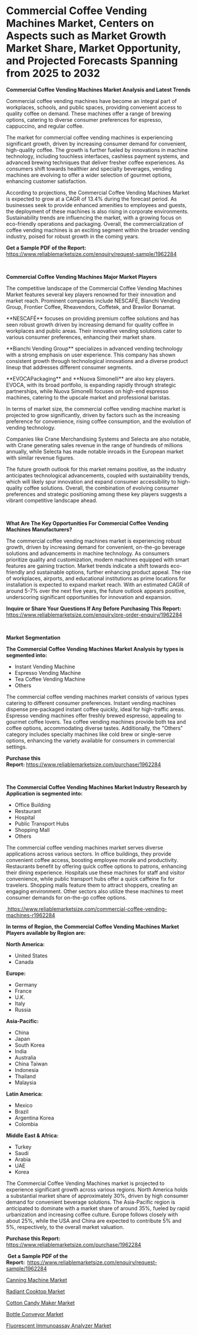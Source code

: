 <p><h1>Commercial Coffee Vending Machines Market, Centers on Aspects such as Market Growth Market Share, Market Opportunity, and Projected Forecasts Spanning from 2025 to 2032</h1></p><p><strong>Commercial Coffee Vending Machines Market Analysis and Latest Trends</strong></p>
<p><p>Commercial coffee vending machines have become an integral part of workplaces, schools, and public spaces, providing convenient access to quality coffee on demand. These machines offer a range of brewing options, catering to diverse consumer preferences for espresso, cappuccino, and regular coffee.</p><p>The market for commercial coffee vending machines is experiencing significant growth, driven by increasing consumer demand for convenient, high-quality coffee. The growth is further fueled by innovations in machine technology, including touchless interfaces, cashless payment systems, and advanced brewing techniques that deliver fresher coffee experiences. As consumers shift towards healthier and specialty beverages, vending machines are evolving to offer a wider selection of gourmet options, enhancing customer satisfaction.</p><p>According to projections, the Commercial Coffee Vending Machines Market is expected to grow at a CAGR of 13.4% during the forecast period. As businesses seek to provide enhanced amenities to employees and guests, the deployment of these machines is also rising in corporate environments. Sustainability trends are influencing the market, with a growing focus on eco-friendly operations and packaging. Overall, the commercialization of coffee vending machines is an exciting segment within the broader vending industry, poised for robust growth in the coming years.</p></p>
<p><strong>Get a Sample PDF of the Report:&nbsp;</strong> <a href="https://www.reliablemarketsize.com/enquiry/request-sample/1962284?utm_campaign=2945&utm_medium=2&utm_source=Github&utm_content=ia&utm_term=11042025&utm_id=commercial-coffee-vending-machines">https://www.reliablemarketsize.com/enquiry/request-sample/1962284</a></p>
<p>&nbsp;</p>
<p><strong>Commercial Coffee Vending Machines Major Market Players</strong></p>
<p><p>The competitive landscape of the Commercial Coffee Vending Machines Market features several key players renowned for their innovation and market reach. Prominent companies include NESCAFÉ, Bianchi Vending Group, Frontier Coffee, Rheavendors, Coffetek, and Bravilor Bonamat.</p><p>**NESCAFÉ** focuses on providing premium coffee solutions and has seen robust growth driven by increasing demand for quality coffee in workplaces and public areas. Their innovative vending solutions cater to various consumer preferences, enhancing their market share.</p><p>**Bianchi Vending Group** specializes in advanced vending technology with a strong emphasis on user experience. This company has shown consistent growth through technological innovations and a diverse product lineup that addresses different consumer segments.</p><p>**EVOCAPackaging** and **Nuova Simonelli** are also key players. EVOCA, with its broad portfolio, is expanding rapidly through strategic partnerships, while Nuova Simonelli focuses on high-end espresso machines, catering to the upscale market and professional baristas.</p><p>In terms of market size, the commercial coffee vending machine market is projected to grow significantly, driven by factors such as the increasing preference for convenience, rising coffee consumption, and the evolution of vending technology.</p><p>Companies like Crane Merchandising Systems and Selecta are also notable, with Crane generating sales revenue in the range of hundreds of millions annually, while Selecta has made notable inroads in the European market with similar revenue figures.</p><p>The future growth outlook for this market remains positive, as the industry anticipates technological advancements, coupled with sustainability trends, which will likely spur innovation and expand consumer accessibility to high-quality coffee solutions. Overall, the combination of evolving consumer preferences and strategic positioning among these key players suggests a vibrant competitive landscape ahead.</p></p>
<p>&nbsp;</p>
<p><strong>What Are The Key Opportunities For Commercial Coffee Vending Machines Manufacturers?</strong></p>
<p><p>The commercial coffee vending machines market is experiencing robust growth, driven by increasing demand for convenient, on-the-go beverage solutions and advancements in machine technology. As consumers prioritize quality and customization, modern machines equipped with smart features are gaining traction. Market trends indicate a shift towards eco-friendly and sustainable options, further enhancing product appeal. The rise of workplaces, airports, and educational institutions as prime locations for installation is expected to expand market reach. With an estimated CAGR of around 5-7% over the next five years, the future outlook appears positive, underscoring significant opportunities for innovation and expansion.</p></p>
<p><strong>Inquire or Share Your Questions If Any Before Purchasing This Report:</strong> <a href="https://www.reliablemarketsize.com/enquiry/pre-order-enquiry/1962284?utm_campaign=2945&utm_medium=2&utm_source=Github&utm_content=ia&utm_term=11042025&utm_id=commercial-coffee-vending-machines">https://www.reliablemarketsize.com/enquiry/pre-order-enquiry/1962284</a></p>
<p>&nbsp;</p>
<p><strong>Market Segmentation</strong></p>
<p><strong>The Commercial Coffee Vending Machines Market Analysis by types is segmented into:</strong></p>
<p><ul><li>Instant Vending Machine</li><li>Espresso Vending Machine</li><li>Tea Coffee Vending Machine</li><li>Others</li></ul></p>
<p><p>The commercial coffee vending machines market consists of various types catering to different consumer preferences. Instant vending machines dispense pre-packaged instant coffee quickly, ideal for high-traffic areas. Espresso vending machines offer freshly brewed espresso, appealing to gourmet coffee lovers. Tea coffee vending machines provide both tea and coffee options, accommodating diverse tastes. Additionally, the "Others" category includes specialty machines like cold brew or single-serve options, enhancing the variety available for consumers in commercial settings.</p></p>
<p><strong>Purchase this Report:&nbsp;</strong><a href="https://www.reliablemarketsize.com/purchase/1962284?utm_campaign=2945&utm_medium=2&utm_source=Github&utm_content=ia&utm_term=11042025&utm_id=commercial-coffee-vending-machines">https://www.reliablemarketsize.com/purchase/1962284</a></p>
<p>&nbsp;</p>
<p><strong>The Commercial Coffee Vending Machines Market Industry Research by Application is segmented into:</strong></p>
<p><ul><li>Office Building</li><li>Restaurant</li><li>Hospital</li><li>Public Transport Hubs</li><li>Shopping Mall</li><li>Others</li></ul></p>
<p><p>The commercial coffee vending machines market serves diverse applications across various sectors. In office buildings, they provide convenient coffee access, boosting employee morale and productivity. Restaurants benefit by offering quick coffee options to patrons, enhancing their dining experience. Hospitals use these machines for staff and visitor convenience, while public transport hubs offer a quick caffeine fix for travelers. Shopping malls feature them to attract shoppers, creating an engaging environment. Other sectors also utilize these machines to meet consumer demands for on-the-go coffee options.</p></p>
<p><a href="https://www.reliablemarketsize.com/commercial-coffee-vending-machines-r1962284?utm_campaign=2945&utm_medium=2&utm_source=Github&utm_content=ia&utm_term=11042025&utm_id=commercial-coffee-vending-machines">&nbsp;https://www.reliablemarketsize.com/commercial-coffee-vending-machines-r1962284</a></p>
<p><strong>In terms of Region, the Commercial Coffee Vending Machines Market Players available by Region are:</strong></p>
<p>
    <p> <strong> North America: </strong>
        <ul>
            <li>United States</li>
            <li>Canada</li>
        </ul>
        </p> 
    <p> <strong> Europe: </strong>
        <ul>
            <li>Germany</li>
            <li>France</li>
            <li>U.K.</li>
            <li>Italy</li>
            <li>Russia</li>
        </ul>
        </p> 
    <p> <strong> Asia-Pacific: </strong>
        <ul>
            <li>China</li>
            <li>Japan</li>
            <li>South Korea</li>
            <li>India</li>
            <li>Australia</li>
            <li>China Taiwan</li>
            <li>Indonesia</li>
            <li>Thailand</li>
            <li>Malaysia</li>
        </ul>
        </p> 
    <p> <strong> Latin America: </strong>
        <ul>
            <li>Mexico</li>
            <li>Brazil</li>
            <li>Argentina Korea</li>
            <li>Colombia</li>
        </ul>
        </p> 
    <p> <strong> Middle East & Africa: </strong>
        <ul>
            <li>Turkey</li>
            <li>Saudi</li>
            <li>Arabia</li>
            <li>UAE</li>
            <li>Korea</li>
        </ul>
    </p>
    </p>
<p><p>The Commercial Coffee Vending Machines market is projected to experience significant growth across various regions. North America holds a substantial market share of approximately 30%, driven by high consumer demand for convenient beverage solutions. The Asia-Pacific region is anticipated to dominate with a market share of around 35%, fueled by rapid urbanization and increasing coffee culture. Europe follows closely with about 25%, while the USA and China are expected to contribute 5% and 5%, respectively, to the overall market valuation.</p></p>
<p><strong>Purchase this Report: </strong><a href="https://www.reliablemarketsize.com/purchase/1962284?utm_campaign=2945&utm_medium=2&utm_source=Github&utm_content=ia&utm_term=11042025&utm_id=commercial-coffee-vending-machines">https://www.reliablemarketsize.com/purchase/1962284</a></p>
<p>&nbsp;<strong>Get a Sample PDF of the Report:&nbsp;&nbsp;</strong><a href="https://www.reliablemarketsize.com/enquiry/request-sample/1962284?utm_campaign=2945&utm_medium=2&utm_source=Github&utm_content=ia&utm_term=11042025&utm_id=commercial-coffee-vending-machines">https://www.reliablemarketsize.com/enquiry/request-sample/1962284</a></p>
<p><strong></strong></p>
<p><p><a href="https://github.com/tigoryemm/Market-Research-Report-List-1/blob/main/canning-machine-market.md?utm_campaign=2945&utm_medium=2&utm_source=Github&utm_content=ia&utm_term=11042025&utm_id=commercial-coffee-vending-machines">Canning Machine Market</a></p><p><a href="https://github.com/djoeamakeh/Market-Research-Report-List-1/blob/main/radiant-cooktop-market.md?utm_campaign=2945&utm_medium=2&utm_source=Github&utm_content=ia&utm_term=11042025&utm_id=commercial-coffee-vending-machines">Radiant Cooktop Market</a></p><p><a href="https://github.com/keehnkaesssi/Market-Research-Report-List-1/blob/main/cotton-candy-maker-market.md?utm_campaign=2945&utm_medium=2&utm_source=Github&utm_content=ia&utm_term=11042025&utm_id=commercial-coffee-vending-machines">Cotton Candy Maker Market</a></p><p><a href="https://github.com/landtmman/Market-Research-Report-List-1/blob/main/bottle-conveyor-market.md?utm_campaign=2945&utm_medium=2&utm_source=Github&utm_content=ia&utm_term=11042025&utm_id=commercial-coffee-vending-machines">Bottle Conveyor Market</a></p><p><a href="https://github.com/viohlbrenksf/Market-Research-Report-List-1/blob/main/fluorescent-immunoassay-analyzer-market.md?utm_campaign=2945&utm_medium=2&utm_source=Github&utm_content=ia&utm_term=11042025&utm_id=commercial-coffee-vending-machines">Fluorescent Immunoassay Analyzer Market</a></p></p>